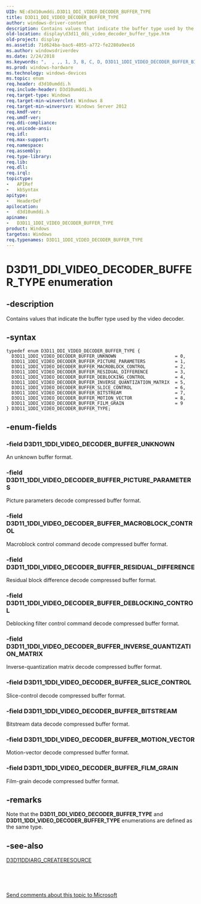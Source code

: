 ```yaml
---
UID: NE:d3d10umddi.D3D11_DDI_VIDEO_DECODER_BUFFER_TYPE
title: D3D11_DDI_VIDEO_DECODER_BUFFER_TYPE
author: windows-driver-content
description: Contains values that indicate the buffer type used by the video decoder.
old-location: display\d3d11_ddi_video_decoder_buffer_type.htm
old-project: display
ms.assetid: 71d624ba-bac6-4055-a772-fe2280a9ee16
ms.author: windowsdriverdev
ms.date: 2/24/2018
ms.keywords: ",  , ,, 1, 3, B, C, D, D3D11_1DDI_VIDEO_DECODER_BUFFER_BITSTREAM, D3D11_1DDI_VIDEO_DECODER_BUFFER_DEBLOCKING_CONTROL, D3D11_1DDI_VIDEO_DECODER_BUFFER_FILM_GRAIN, D3D11_1DDI_VIDEO_DECODER_BUFFER_INVERSE_QUANTIZATION_MATRIX, D3D11_1DDI_VIDEO_DECODER_BUFFER_MACROBLOCK_CONTROL, D3D11_1DDI_VIDEO_DECODER_BUFFER_MOTION_VECTOR, D3D11_1DDI_VIDEO_DECODER_BUFFER_PICTURE_PARAMETERS, D3D11_1DDI_VIDEO_DECODER_BUFFER_RESIDUAL_DIFFERENCE, D3D11_1DDI_VIDEO_DECODER_BUFFER_SLICE_CONTROL, D3D11_1DDI_VIDEO_DECODER_BUFFER_TYPE, D3D11_1DDI_VIDEO_DECODER_BUFFER_TYPE enumeration [Display Devices], D3D11_1DDI_VIDEO_DECODER_BUFFER_UNKNOWN, D3D11_DDI_VIDEO_DECODER_BUFFER_TYPE, D3D11_DDI_VIDEO_DECODER_BUFFER_TYPE enumeration [Display Devices], E, F, I, O, P, R, T, U, V, Y, _, d3d10umddi/D3D11_1DDI_VIDEO_DECODER_BUFFER_BITSTREAM, d3d10umddi/D3D11_1DDI_VIDEO_DECODER_BUFFER_DEBLOCKING_CONTROL, d3d10umddi/D3D11_1DDI_VIDEO_DECODER_BUFFER_FILM_GRAIN, d3d10umddi/D3D11_1DDI_VIDEO_DECODER_BUFFER_INVERSE_QUANTIZATION_MATRIX, d3d10umddi/D3D11_1DDI_VIDEO_DECODER_BUFFER_MACROBLOCK_CONTROL, d3d10umddi/D3D11_1DDI_VIDEO_DECODER_BUFFER_MOTION_VECTOR, d3d10umddi/D3D11_1DDI_VIDEO_DECODER_BUFFER_PICTURE_PARAMETERS, d3d10umddi/D3D11_1DDI_VIDEO_DECODER_BUFFER_RESIDUAL_DIFFERENCE, d3d10umddi/D3D11_1DDI_VIDEO_DECODER_BUFFER_SLICE_CONTROL, d3d10umddi/D3D11_1DDI_VIDEO_DECODER_BUFFER_UNKNOWN, d3d10umddi/D3D11_DDI_VIDEO_DECODER_BUFFER_TYPE, display.d3d11_ddi_video_decoder_buffer_type"
ms.prod: windows-hardware
ms.technology: windows-devices
ms.topic: enum
req.header: d3d10umddi.h
req.include-header: D3d10umddi.h
req.target-type: Windows
req.target-min-winverclnt: Windows 8
req.target-min-winversvr: Windows Server 2012
req.kmdf-ver: 
req.umdf-ver: 
req.ddi-compliance: 
req.unicode-ansi: 
req.idl: 
req.max-support: 
req.namespace: 
req.assembly: 
req.type-library: 
req.lib: 
req.dll: 
req.irql: 
topictype:
-	APIRef
-	kbSyntax
apitype:
-	HeaderDef
apilocation:
-	d3d10umddi.h
apiname:
-	D3D11_1DDI_VIDEO_DECODER_BUFFER_TYPE
product: Windows
targetos: Windows
req.typenames: D3D11_1DDI_VIDEO_DECODER_BUFFER_TYPE
---
```


# D3D11_DDI_VIDEO_DECODER_BUFFER_TYPE enumeration


## -description


Contains values that indicate the  buffer type used by the video decoder.


## -syntax


````
typedef enum D3D11_DDI_VIDEO_DECODER_BUFFER_TYPE { 
  D3D11_1DDI_VIDEO_DECODER_BUFFER_UNKNOWN                      = 0,
  D3D11_1DDI_VIDEO_DECODER_BUFFER_PICTURE_PARAMETERS           = 1,
  D3D11_1DDI_VIDEO_DECODER_BUFFER_MACROBLOCK_CONTROL           = 2,
  D3D11_1DDI_VIDEO_DECODER_BUFFER_RESIDUAL_DIFFERENCE          = 3,
  D3D11_1DDI_VIDEO_DECODER_BUFFER_DEBLOCKING_CONTROL           = 4,
  D3D11_1DDI_VIDEO_DECODER_BUFFER_INVERSE_QUANTIZATION_MATRIX  = 5,
  D3D11_1DDI_VIDEO_DECODER_BUFFER_SLICE_CONTROL                = 6,
  D3D11_1DDI_VIDEO_DECODER_BUFFER_BITSTREAM                    = 7,
  D3D11_1DDI_VIDEO_DECODER_BUFFER_MOTION_VECTOR                = 8,
  D3D11_1DDI_VIDEO_DECODER_BUFFER_FILM_GRAIN                   = 9
} D3D11_1DDI_VIDEO_DECODER_BUFFER_TYPE;
````


## -enum-fields




### -field D3D11_1DDI_VIDEO_DECODER_BUFFER_UNKNOWN

An unknown buffer format.


### -field D3D11_1DDI_VIDEO_DECODER_BUFFER_PICTURE_PARAMETERS

Picture parameters decode compressed buffer format.


### -field D3D11_1DDI_VIDEO_DECODER_BUFFER_MACROBLOCK_CONTROL

Macroblock control command decode compressed buffer format.


### -field D3D11_1DDI_VIDEO_DECODER_BUFFER_RESIDUAL_DIFFERENCE

Residual block difference decode compressed buffer format.


### -field D3D11_1DDI_VIDEO_DECODER_BUFFER_DEBLOCKING_CONTROL

Deblocking filter control command decode compressed buffer format.


### -field D3D11_1DDI_VIDEO_DECODER_BUFFER_INVERSE_QUANTIZATION_MATRIX

Inverse-quantization matrix decode compressed buffer format.


### -field D3D11_1DDI_VIDEO_DECODER_BUFFER_SLICE_CONTROL

Slice-control decode compressed buffer format.


### -field D3D11_1DDI_VIDEO_DECODER_BUFFER_BITSTREAM

Bitstream data decode compressed buffer format.


### -field D3D11_1DDI_VIDEO_DECODER_BUFFER_MOTION_VECTOR

Motion-vector decode compressed buffer format.


### -field D3D11_1DDI_VIDEO_DECODER_BUFFER_FILM_GRAIN

Film-grain decode compressed buffer format.


## -remarks



Note that the <b>D3D11_DDI_VIDEO_DECODER_BUFFER_TYPE</b> and <b>D3D11_1DDI_VIDEO_DECODER_BUFFER_TYPE</b> enumerations are defined as the same type.




## -see-also

<a href="..\d3d10umddi\ns-d3d10umddi-d3d11ddiarg_createresource.md">D3D11DDIARG_CREATERESOURCE</a>



 

 

<a href="mailto:wsddocfb@microsoft.com?subject=Documentation%20feedback [display\display]:%20D3D11_DDI_VIDEO_DECODER_BUFFER_TYPE enumeration%20 RELEASE:%20(2/24/2018)&amp;body=%0A%0APRIVACY STATEMENT%0A%0AWe use your feedback to improve the documentation. We don't use your email address for any other purpose, and we'll remove your email address from our system after the issue that you're reporting is fixed. While we're working to fix this issue, we might send you an email message to ask for more info. Later, we might also send you an email message to let you know that we've addressed your feedback.%0A%0AFor more info about Microsoft's privacy policy, see http://privacy.microsoft.com/en-us/default.aspx." title="Send comments about this topic to Microsoft">Send comments about this topic to Microsoft</a>

